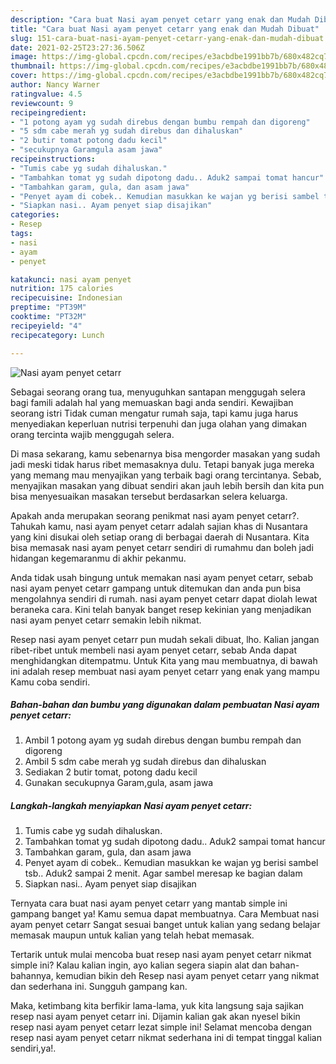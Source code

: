 ```yaml
---
description: "Cara buat Nasi ayam penyet cetarr yang enak dan Mudah Dibuat"
title: "Cara buat Nasi ayam penyet cetarr yang enak dan Mudah Dibuat"
slug: 151-cara-buat-nasi-ayam-penyet-cetarr-yang-enak-dan-mudah-dibuat
date: 2021-02-25T23:27:36.506Z
image: https://img-global.cpcdn.com/recipes/e3acbdbe1991bb7b/680x482cq70/nasi-ayam-penyet-cetarr-foto-resep-utama.jpg
thumbnail: https://img-global.cpcdn.com/recipes/e3acbdbe1991bb7b/680x482cq70/nasi-ayam-penyet-cetarr-foto-resep-utama.jpg
cover: https://img-global.cpcdn.com/recipes/e3acbdbe1991bb7b/680x482cq70/nasi-ayam-penyet-cetarr-foto-resep-utama.jpg
author: Nancy Warner
ratingvalue: 4.5
reviewcount: 9
recipeingredient:
- "1 potong ayam yg sudah direbus dengan bumbu rempah dan digoreng"
- "5 sdm cabe merah yg sudah direbus dan dihaluskan"
- "2 butir tomat potong dadu kecil"
- "secukupnya Garamgula asam jawa"
recipeinstructions:
- "Tumis cabe yg sudah dihaluskan."
- "Tambahkan tomat yg sudah dipotong dadu.. Aduk2 sampai tomat hancur"
- "Tambahkan garam, gula, dan asam jawa"
- "Penyet ayam di cobek.. Kemudian masukkan ke wajan yg berisi sambel tsb.. Aduk2 sampai 2 menit. Agar sambel meresap ke bagian dalam"
- "Siapkan nasi.. Ayam penyet siap disajikan"
categories:
- Resep
tags:
- nasi
- ayam
- penyet

katakunci: nasi ayam penyet 
nutrition: 175 calories
recipecuisine: Indonesian
preptime: "PT39M"
cooktime: "PT32M"
recipeyield: "4"
recipecategory: Lunch

---
```



![Nasi ayam penyet cetarr](https://img-global.cpcdn.com/recipes/e3acbdbe1991bb7b/680x482cq70/nasi-ayam-penyet-cetarr-foto-resep-utama.jpg)

Sebagai seorang orang tua, menyuguhkan santapan menggugah selera bagi famili adalah hal yang memuaskan bagi anda sendiri. Kewajiban seorang istri Tidak cuman mengatur rumah saja, tapi kamu juga harus menyediakan keperluan nutrisi terpenuhi dan juga olahan yang dimakan orang tercinta wajib menggugah selera.

Di masa  sekarang, kamu sebenarnya bisa mengorder masakan yang sudah jadi meski tidak harus ribet memasaknya dulu. Tetapi banyak juga mereka yang memang mau menyajikan yang terbaik bagi orang tercintanya. Sebab, menyajikan masakan yang dibuat sendiri akan jauh lebih bersih dan kita pun bisa menyesuaikan masakan tersebut berdasarkan selera keluarga. 



Apakah anda merupakan seorang penikmat nasi ayam penyet cetarr?. Tahukah kamu, nasi ayam penyet cetarr adalah sajian khas di Nusantara yang kini disukai oleh setiap orang di berbagai daerah di Nusantara. Kita bisa memasak nasi ayam penyet cetarr sendiri di rumahmu dan boleh jadi hidangan kegemaranmu di akhir pekanmu.

Anda tidak usah bingung untuk memakan nasi ayam penyet cetarr, sebab nasi ayam penyet cetarr gampang untuk ditemukan dan anda pun bisa mengolahnya sendiri di rumah. nasi ayam penyet cetarr dapat diolah lewat beraneka cara. Kini telah banyak banget resep kekinian yang menjadikan nasi ayam penyet cetarr semakin lebih nikmat.

Resep nasi ayam penyet cetarr pun mudah sekali dibuat, lho. Kalian jangan ribet-ribet untuk membeli nasi ayam penyet cetarr, sebab Anda dapat menghidangkan ditempatmu. Untuk Kita yang mau membuatnya, di bawah ini adalah resep membuat nasi ayam penyet cetarr yang enak yang mampu Kamu coba sendiri.

<!--inarticleads1-->

##### Bahan-bahan dan bumbu yang digunakan dalam pembuatan Nasi ayam penyet cetarr:

1. Ambil 1 potong ayam yg sudah direbus dengan bumbu rempah dan digoreng
1. Ambil 5 sdm cabe merah yg sudah direbus dan dihaluskan
1. Sediakan 2 butir tomat, potong dadu kecil
1. Gunakan secukupnya Garam,gula, asam jawa




<!--inarticleads2-->

##### Langkah-langkah menyiapkan Nasi ayam penyet cetarr:

1. Tumis cabe yg sudah dihaluskan.
1. Tambahkan tomat yg sudah dipotong dadu.. Aduk2 sampai tomat hancur
1. Tambahkan garam, gula, dan asam jawa
1. Penyet ayam di cobek.. Kemudian masukkan ke wajan yg berisi sambel tsb.. Aduk2 sampai 2 menit. Agar sambel meresap ke bagian dalam
1. Siapkan nasi.. Ayam penyet siap disajikan




Ternyata cara buat nasi ayam penyet cetarr yang mantab simple ini gampang banget ya! Kamu semua dapat membuatnya. Cara Membuat nasi ayam penyet cetarr Sangat sesuai banget untuk kalian yang sedang belajar memasak maupun untuk kalian yang telah hebat memasak.

Tertarik untuk mulai mencoba buat resep nasi ayam penyet cetarr nikmat simple ini? Kalau kalian ingin, ayo kalian segera siapin alat dan bahan-bahannya, kemudian bikin deh Resep nasi ayam penyet cetarr yang nikmat dan sederhana ini. Sungguh gampang kan. 

Maka, ketimbang kita berfikir lama-lama, yuk kita langsung saja sajikan resep nasi ayam penyet cetarr ini. Dijamin kalian gak akan nyesel bikin resep nasi ayam penyet cetarr lezat simple ini! Selamat mencoba dengan resep nasi ayam penyet cetarr nikmat sederhana ini di tempat tinggal kalian sendiri,ya!.

